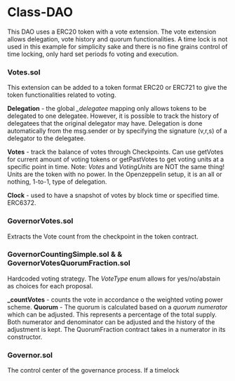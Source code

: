 # Class-DAO

This DAO uses a ERC20 token with a vote extension. The vote extension allows delegation, vote history and quorum functionalities. A time lock is not used in this example for simplicity sake and there is no fine grains control of time locking, only hard set periods fo voting and execution.

### Votes.sol
This extension can be added to a token format ERC20 or ERC721 to give the token functionalities related to voting.

**Delegation** - the global *_delegatee* mapping only allows tokens to be delegated to one delegatee. However, it is possible to track the history of delegatees that the original delegator may have. Delegation is done automatically from the msg.sender or by specifying the signature (v,r,s) of a delegator to the delegatee.

**Votes** - track the balance of votes through Checkpoints. Can use getVotes for current amount of voting tokens or getPastVotes to get voting units at a specific point in time. Note: *Votes* and *VotingUnits* are NOT the same thing! Units are the token with no power. In the Openzeppelin setup, it is an all or nothing, 1-to-1, type of delegation.

**Clock** - used to have a snapshot of votes by block time or specified time. ERC6372.

### GovernorVotes.sol
Extracts the Vote count from the checkpoint in the token contract.

### GovernorCountingSimple.sol & & GovernorVotesQuorumFraction.sol
Hardcoded voting strategy. The *VoteType* enum allows for yes/no/abstain as choices for each proposal.

**_countVotes** - counts the vote in accordance o the weighted voting power scheme.
**Quorum** - The quorum is calculated based on a *quorum numerator* which can be adjusted. This represents a percentage of the total supply. Both numerator and denominator can be adjusted and the history of the adjustment is kept. The QuorumFraction contract takes in a numerator in its constructor.

### Governor.sol
The control center of the governance process. If a timelock 
